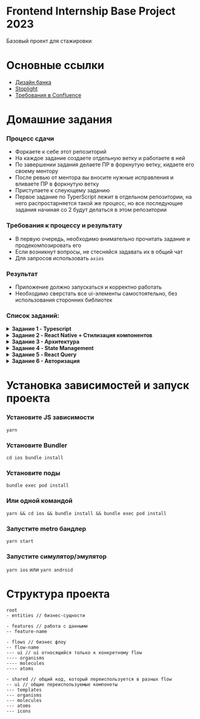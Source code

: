 # Frontend Internship Base Project 2023

Базовый проект для стажировки

# Основные ссылки
- [Дизайн банка](https://www.figma.com/file/NN9GlXCoDOAR5AFKrUAmkl/Skillbox?node-id=33%3A35654)
- [Stoplight](https://kode-education.stoplight.io/docs/kode-bank/b3A6Mjc3NzQxNjY-get-api-core-profile)
- [Требования в Confluence](https://confa.kode.ru/display/SKIL/Skillbox-Space+Home?src=spacemenu)

# Домашние задания

### Процесс сдачи
- Форкаете к себе этот репозиторий
- На каждое задание создаете отдельную ветку и работаете в ней
- По завершении задания делаете ПР в форкнутую ветку, кидаете его своему ментору
- После ревью от ментора вы вносите нужные исправления и вливаете ПР в форкнутую ветку
- Приступаете к слеующему заданию
- Первое задание по TyperScript лежит в отдельном репозитории, на него распростарняется такой же процесс, но все последующие задания начиная со 2 будут делаться в этом репозитории

### Требования к процессу и результату
- В первую очередь, необходимо внимательно прочитать задание и продекомпозировать его
- Если возникнут вопросы, не стесняйся задавать их в общий чат
- Для запросов использовать `axios`

### Результат
- Приложение должно запускаться и корректно работать
- Необходимо сверстать все ui-элементы самостоятельно, без использования сторонних библиотек

### Список заданий:

<details>
<summary><b>Задание 1 - Typescript</b></summary>

[Лекцию 1 можно посмотреть здесь]()

[Переписать данный проект](https://github.com/kode-frontend/autumn_2022_typescript-homework) на TypeScript \
Всё, что лежит в директории shared/providers переписывать на ts необязательно \
Основной упор стоит сделать на компонентах, сторе, редьюсере \
***Задание со звездочкой - переписать api-слой.***
</details>



<details>
<summary><b>Задание 2 - React Native + Стилизация компонентов</b></summary>

[Лекцию 2 можно посмотреть здесь]() \
[Лекцию 3 можно посмотреть здесь]()

    При выполнении домашки необходимо использовать:
    - styled-components для стилизации
    - атомарный дизайн при декомпозиции компонентов
    - storybook для создания сторей для ui компонентов

- для разделов `Главная`, `Банкоматы` и `Профиль` сделать экраны - заглушки (Название раздела по-центру экрана)
- для реализации списка на экране `Платежи` использовать компонент `FlatList`
- для реализации списка на экране `Мобильная связь` использовать компонент `FlatList`
- поиск не должен учитывать регистр
- заголовок на экране создания платежа должен соответствовать названию сервиса
- выбор карты (модальное окно) реализовывать не надо
- клавиатура не должна мешать вводу сумы платежа на маленьких дисплеях
- "чипсы" с предзаготовленными суммами должны скролиться горизонтально, а по нажатию на сумму, она должна устанавливаться в поле ввода
- по нажатию на кнопку продолжить произвести минимальную валидацию указанных данных (смотри требования к данным), если валидация успешна, то показать `Alert` с текстом `Успех`, иначе с текстом `Проверьте введенные данные`
- при получении фокуса полем ввода, необходимо подставить +7, если поле было пустым, иначе отображать плейсхолдер `Номер телефона`

### Требования к данным

- +7 в начале номера должно быть зашито, код страны нельзя сменить
- номер телефона должен состоять из 10 цифр
- минимальная сумма для осуществления платежа - 1 рубль
- максимальная сумма для осуществления платежа - 20000 рублей

##### Получить список категорий, сервисов и иконок можно с помощью запроса
    GET https://github.com/kode-frontend/files/raw/main/categories.json

</details>



<details>
<summary><b>Задание 3 - Архитектура</b></summary>

[Лекцию 4 можно посмотреть здесь]()

Необходимо организовать файловую структуру согласно архитектуре [Feature-Sliced v2](https://feature-sliced.design/ru/)

- Необходимо в корневой папке `src` создать слои (app, widgets и пр.). Определить к каким слоям лучше отнести свой код.
- В слой `shared` нужно вынести переиспользуемый код, не привязанный к определённым экранам или бизнес-логике. Например основные ui- компоненты, функции выхова запросов и пр.
- Для слоя `entities` необходимо определиться с набором слайсов (бизнес-сущностей) на основе выбранного флоу платежей.
- В слове `features` определиться с набором слайсов (функционала, с которым пользователь будет взаимодейстовать напрямую) на основе флоу платежей.
- В слое `pages` определиться с набором слайсов (страниц), которые сейчас встречаются в приложении. Для страниц кроме платежей достаточно использовать заглушки.
- В слое `app` нужно вынести все возможные провайдеры (напр. ThemeProvider).
- Слои `widgets`, `processes` опциональны, можете использовать на своё усмотрение.

### Полезные ссылки:
[Официальная документация](https://feature-sliced.design/docs)
[Примеры проектов](https://feature-sliced.design/examples)
[Архитектурная методология Feature Sliced / Даниил Крохмаль](https://www.youtube.com/watch?v=BEMx3iAHP2I)
[Feature-Sliced Design — Архитектура Frontend проектов / Илья Азин, Яндекс](https://www.youtube.com/watch?v=af-PD2yIUiU)

</details>

<details>
<summary><b>Задание 4 - State Management</b></summary>

[Лекцию 5 можно посмотреть здесь]()

    Для работы понадобится установить effector
    https://effector.dev/docs/introduction/installation/

1. Снеки
   1. Должна быть возможность вызывать снек в любом месте приложения. (Например произошла ошибка получения данных, нужно уведомить пользователя)
   2. На экране не должно появляется более одно снека с одинаковым сообщением
   3. Должна быть возможность указать время показа снека в мс
   4. При попытке вызывать несколько снеков подряд с разными сообщениями, снеки должны показываться по очереди
2. Effector
   1. Выполнить запрос получения операторов мобильной связи с использованием эффекта эффектора
   2. Положить результат в стор. (Пример был на лекции)
   3. Вывести дынные из [запроса](https://github.com/kode-frontend/files/raw/main/categories.json) в список.
   4. Реализовать поиск по строке. Причем фильтрация должны производится в модели
   5. При ошибке запроса, показать снек с сообщением "Что-то пошло не так"
3. Кэширование запроса
   1. Реализовать кеширование ответа (п.2) в память устройства. Время кеширования 24 часа. При попытке стригерить запрос ранее чем через 24 часа, после последнего успешного запроса, обработчик должен вернуть сохраненные данные
   2. Добавить `pull to refresh` для списка операторов. При этом кеш должен сбрасываться

### Материалы

[Презентация](https://docs.google.com/presentation/d/1nGtOQRkXbhKAlolfwEzfGyAWxacU9c0S5mHhfvSuaZ4/edit#slide=id.p1)

</details>



<details>
<summary><b>Задание 5 - React Query</b></summary>

[Лекцию 6 можно посмотреть здесь]()

    Для работы понадобится установить React Query
    https://tanstack.com/query/v4/docs/react/installation

### Ссылки
[Дизайн в Figma](https://www.figma.com/file/NN9GlXCoDOAR5AFKrUAmkl/Skillbox?node-id=306%3A66674) \
[Stoplight с запросами](https://kode-education.stoplight.io/docs/kode-bank/b3A6MzE3MDA5OTc-get-api-core-payment-list) \
[Документация React-Query](https://tanstack.com/query/v4/docs/react/overview) \
[Презентация](https://docs.google.com/presentation/d/1y4wA7FtBXCvMetgckLdTSfpI3VthcDpPiJvdqgJiFus/edit#slide=id.p1)

### Требования
- Для запросов используем `axios`
- Желательно разделять компоненты на глупые/умные

### Работа со Stoplight
Есть несколько важных моментов:

- Так как запросы моковые, они могут принимать любые данные, потому сейчас в поля Token или Authorization можете писать любую строку
- Для запросов обязательно используем [Mock Server!](https://user-images.githubusercontent.com/89947425/146177197-2c925162-863a-453a-9587-47914dc5f710.png)
- Если что-то некорректно отрабатывает, пишите в чат, будем выяснять проблемы со Stoplight

### Задание

Необходимо подключить запросы с мокового сервера для раздела платежей, который вы собирали ранее

- Перед работой необходимо обернуть приложение в `QueryClientProvider`
- На экране Платежи, Мобильная связь в разделе платежей необходимо заменить моковые данные на [запрос](https://kode-education.stoplight.io/docs/kode-bank/b3A6MzE3MDA5OTc-get-api-core-payment-list) из стоплайта `GET api/core/payment/list` при помощи `useQuery`
- При выборе оператора связи и переходу на экран с формой оплаты необходимо получить из [запроса](https://kode-education.stoplight.io/docs/kode-bank/b3A6Mjk5MjkwNTg-get-api-core-payment-service-id) процент кэшбека и другие данные по методу `GET api/core/payment/{service_id}`
- После заполнения формы по платежу мобильного оператора мы должны вызвать [запрос](https://kode-education.stoplight.io/docs/kode-bank/b3A6MzE3MzA3MTY-api-core-history) при помощи метода `POST /api/core/history`
- **Экран Подтверждение не делаем!**
- **Экран OTP не делаем!**
- Выбор карты не делаем, в поле `card_id: number` прокидываем любое число, все остальные данные должны подтягиваться из ответов других вопросов
- После отправки данных в зависимости от ответа с сервера мы должны попасть на [экран оплаты](https://www.figma.com/file/NN9GlXCoDOAR5AFKrUAmkl/Skillbox?type=design&node-id=372-82448&mode=design) или [экран отклонения](https://www.figma.com/file/NN9GlXCoDOAR5AFKrUAmkl/Skillbox?type=design&node-id=404-85746&mode=design&t=RI3AysSPg0dIyr3Z-0)
- По нажатию на "Готово" мы должны вернуться на экран Платежи


</details>



<details>
<summary><b>Задание 6 - Авторизация</b></summary>

[Лекцию 7 можно посмотреть здесь]()

### Ссылки
- [Урезанная авторизация в фигме](https://www.figma.com/file/KxWS0hlyfHJNiihnxDpPfU/Skillbox-Auth-Final?type=design&node-id=33-35654&mode=design&t=DBPvUVTrSKYCcQGp-0)
- [Stoplight c запросами авторизации](https://kode-education.stoplight.io/docs/kode-bank/YXBpOjI3Nzc0MTYy-skillbox-auth-api)

### Требования к авторизации
1. Изначально пользователь попадает на [экран ввода номера](https://www.figma.com/file/KxWS0hlyfHJNiihnxDpPfU/Skillbox-Auth-Final?node-id=181%3A65318) мобильного телефона. Номер телефона должен учитывать маску `+7 (XXX) XXX XX XX`. При неверном формате телефона или его отсутствии должен отображаться снек с ошибкой "Пожалуйста, убедитесь, что вы правильно ввели номер телефона"
2. После успешного ввода и нажатию на кнопку "Войти", клиент должен отправить [запрос](https://kode-education.stoplight.io/docs/kode-bank/b3A6Mjc5MTQ3Mjg-post-api-auth-otp-code) `POST /api/auth/otp_code` на получение OTP кода. Код от тестового сервера всегда будет одинаковым - `"1234"`
    1. Полученные в ответе запроса "otpId" и "otpCode" необходимо сохранить для последующего запроса подтверждения кода и валидации.
    2. При получении ошибки запроса, пользователь должен быть перенаправлен на [экран ошибки](https://www.figma.com/file/KxWS0hlyfHJNiihnxDpPfU/Skillbox-Auth-Final?node-id=77%3A56748). При нажатии на кнопку "Повторить" или крест в левом верхнем углу пользователь должен вернуться на экран ввода телефона (пункт 1)
3. При получении успешного ответа предыдущего запроса `POST /api/auth/otp_code`, пользователь должен перенаправится на экран ввода OTP c вариантом поля для 4-х символов.
    1. При попадании на экран запускается таймер в 3 минуты, по истечению которого пользователь может нажать на кнопку "Выслать код повторно" и заново отправить [запрос](https://kode-education.stoplight.io/docs/kode-bank/b3A6Mjc5MTQ3Mjg-post-api-auth-otp-code) `POST /api/auth/otp_code`.
    2. Если код был введён неверно, поле ввода должно подсвечиваться красным и под ним выводится предупреждающее сообщение "Неверный код. Осталось X попыток". Максимальное количество попыток - 5.
    3. Если пользователь 5 раз неправильно ввёл OTP, ему показывается нативный alert с текстом о завершении сессии и кнопкой "Выход", по нажатию которой происходит перенаправление на начальный экран ввода телефона.
    4. При получении ошибки запроса, пользователь должен быть перенаправлен на [экран ошибки](https://www.figma.com/file/KxWS0hlyfHJNiihnxDpPfU/Skillbox-Auth-Final?node-id=77%3A56748). При нажатии на кнопку "Повторить" или крест в левом верхнем углу пользователь должен вернуться на экран ввода кода (пункт 3.1)
4. После успешного ввода OTP-кода клиент должен [отправить запрос](https://kode-education.stoplight.io/docs/kode-bank/b3A6Mjc3NzQxODE-post-api-auth-confirm) `POST /api/auth/confirm` и показать экран загрузки.
    1. При успешном выполнении запроса необходимо локально сохранить guestToken из ответа при помощи effector.
    2. При получении ошибки запроса, пользователь должен быть перенаправлен на [экран ошибки](https://www.figma.com/file/KxWS0hlyfHJNiihnxDpPfU/Skillbox-Auth-Final?node-id=77%3A56748). При нажатии на кнопку "Повторить" или крест в левом верхнем углу пользователь должен вернуться на экран ввода кода (пункт 3.1)
5. По завершению запроса на получение гостевого токена, пользователь попадает на экран ввода пароля. Паролем должна быть строка длиной больше 5 символов, содержащая только цифры и буквы.
    1. Если введённый пароль будет меньше, необходимо показать снек с текстом "Длина пароля должна быть не менее 5 символов".
    2. Если введённый пароль будет содержать специальные символы, необходимо показать снек с текстом "Пароль может содержать только цифры и буквы".
    3. Пользователь может скрывать и отображать по нажатию на иконку глаза в инпуте.
    4. Пользователь может выйти по нажатию на крест в левом верхнем углу экрана. При нажатии показывается системный alert с предупреждением и кнопками "Отмена", "Выйти". Если пользователь нажимает "Выйти", его переносит в самое начало на экран ввода номера телефона (пункт 1)
6. При успешной валидации пароля и нажатию на кнопку "Войти", клиенту необходимо [отправить запрос](https://kode-education.stoplight.io/docs/kode-bank/b3A6Mjc3NzQxODI-post-api-auth-enter) `POST /api/auth/enter`. Полученные accessToken и refreshToken необходимо сохранить локально при помощи effector.
    1. При получении ошибки запроса пользователь должен быть перенаправлен на [экран ошибки](https://www.figma.com/file/KxWS0hlyfHJNiihnxDpPfU/Skillbox-Auth-Final?node-id=77%3A56748). При нажатии на кнопку "Повторить" или крест в левом верхнем углу пользователь должен вернуться на экран ввода пароля (пункт 5)
7. При успешном получении и сохранении токенов, необходимо перенаправить пользователя на экран "Все готово"
8. По нажатию на кнопку "Продолжить" происходит перенаправление на раздел "Платежи"

### Как проверять ошибки от сервера

Чтобы убедиться в корректном поведении клиента при возникновении ошибок, вы можете в запросе передать заголовок `"Prefer": "code=500, dynamic=true"`. Где в `code` передаётся желаемый HTTP код.

Например:

```javascript
fetch("https://stoplight.io/mocks/kode-education/kode-bank/27774162/api/auth/login", {
  "method": "POST",
  "headers": {
    "Content-Type": "application/json",
    "Prefer": "code=500, dynamic=true"
  },
  "body": "{\"phone\":\"+79115552211\"}"
})
```

### Работа с масками инпута
Для создания телефонной маски инпута на экране ввода телефона, можно использовать библиотеки на ваш вкус или из этого списка:

- https://github.com/akinncar/react-native-mask-text
- https://github.com/uNmAnNeR/imaskjs/tree/master/packages/react-native-imask

</details>



# Установка зависимостей и запуск проекта
### Установите JS зависимости
`yarn`
### Установите Bundler
`cd ios bundle install`
### Установите поды
`bundle exec pod install`
### Или одной командой
`yarn && cd ios && bundle install && bundle exec pod install`

### Запустите metro бандлер
`yarn start`
### Запустите симулятор/эмулятор
`yarn ios` или `yarn android`

# Структура проекта

```
root
- entities // бизнес-сущности

- features // работа с данными
-- feature-name

- flows // бизнес флоу
-- flow-name
--- ui // ui относящийся только к конкретному flow
---- organisms
---- molecules
---- atoms

- shared // общий код, который переиспользуется в разных flow
-- ui // общие переиспользуемые компонеты
--- templates
--- organisms
--- molecules
--- atoms
--- icons
```

